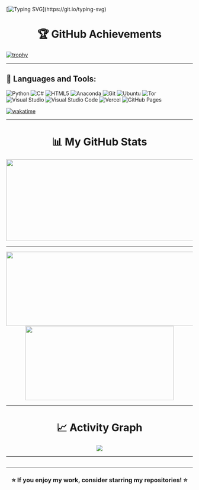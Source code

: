 [![Typing SVG](https://readme-typing-svg.herokuapp.com?font=Fira+Code&weight=600&size=20&pause=1000&color=F7B93E&center=true&vCenter=true&width=435&lines=Hey+there!+I'm+Daniel.;Welcome+to+my+GitHub!;I+love+coding+and+solving+problems.)](https://git.io/typing-svg)

<div align="center">
  <h1>🏆 GitHub Achievements</h1>
</div>

[![trophy](https://github-profile-trophy.vercel.app/?username=Daniel-191&theme=dracula)](https://github.com/ryo-ma/github-profile-trophy)

---

## 🚀 Languages and Tools:

![Python](https://img.shields.io/badge/python-3670A0?style=for-the-badge&logo=python&logoColor=ffdd54)
![C#](https://img.shields.io/badge/C%23-239120.svg?style=for-the-badge&logo=c-sharp&logoColor=white)
![HTML5](https://img.shields.io/badge/html5-%23E34F26.svg?style=for-the-badge&logo=html5&logoColor=white)
![Anaconda](https://img.shields.io/badge/Anaconda-%2344A833.svg?style=for-the-badge&logo=anaconda&logoColor=white)
![Git](https://img.shields.io/badge/GIT-E44C30?style=for-the-badge&logo=git&logoColor=white)
![Ubuntu](https://img.shields.io/badge/Ubuntu-E95420?style=for-the-badge&logo=ubuntu&logoColor=white)
![Tor](https://img.shields.io/badge/Tor-7D4698?style=for-the-badge&logo=Tor-Browser&logoColor=white)
![Visual Studio](https://img.shields.io/badge/Visual%20Studio-5C2D91.svg?style=for-the-badge&logo=visual-studio&logoColor=white)
![Visual Studio Code](https://img.shields.io/badge/Visual%20Studio%20Code-0078d7.svg?style=for-the-badge&logo=visual-studio-code&logoColor=white)
![Vercel](https://img.shields.io/badge/vercel-%23000000.svg?style=for-the-badge&logo=vercel&logoColor=white)
![GitHub Pages](https://img.shields.io/badge/github%20pages-121013?style=for-the-badge&logo=github&logoColor=white)

[![wakatime](https://wakatime.com/badge/user/61c0b7dc-025f-410d-a584-b3bb9ce0db9f.svg)](https://wakatime.com/@61c0b7dc-025f-410d-a584-b3bb9ce0db9f)

---

<div align="center">
  <h1>📊 My GitHub Stats</h1>
</div>

<p align="center">
  <img width="800" height="220" src="https://streak-stats.demolab.com?user=Daniel-191&theme=highcontrast&hide_border=true&border_radius=5&card_width=800">
</p>

---

<p align="center">
  <img width="600" height="200" src="https://github-readme-stats.vercel.app/api?username=Daniel-191&show_icons=true&theme=vision-friendly-dark">
  <img width="400" height="200" src="https://github-readme-stats.vercel.app/api/top-langs/?username=Daniel-191&size_weight=0.0005&count_weight=0.3&layout=compact&theme=vision-friendly-dark">
</p>

---

<div align="center">
  <h1>📈 Activity Graph</h1>
  <img src="https://github-readme-activity-graph.vercel.app/graph?username=Daniel-191&theme=github">
</div>

---

<div id="header" align="center">
  <img src="https://komarev.com/ghpvc/?username=Daniel-191&style=for-the-badge&color=orange" alt=""/>
</div>

---

<div align="center">
  <h3>⭐ If you enjoy my work, consider starring my repositories! ⭐</h3>
</div>
